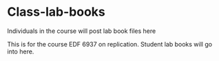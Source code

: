 # Class-lab-books
Individuals in the course will post lab book files here

This is for the course EDF 6937 on replication. 
Student lab books will go into here.
